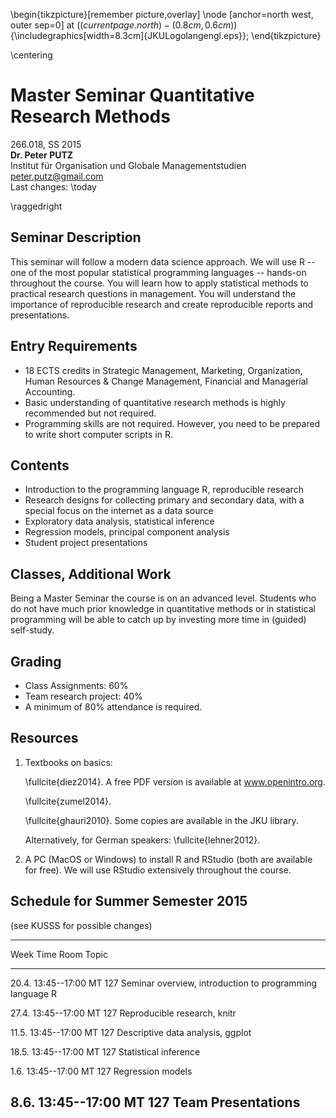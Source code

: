 <!--pandoc
s:
H: jku_letter.preamble
t: latex
latex-engine: pdflatex
o: sylabus_ss15.tex
-->

<!---
compile with
pan sylabus_ss15.txt latex
latexmk -pdf
letexmk -c
-->


\begin{tikzpicture}[remember picture,overlay]
\node [anchor=north west, outer sep=0]  at ($(current page.north)-(0.8cm, 0.6cm)$)
 {\includegraphics[width=8.3cm]{JKULogolangengl.eps}};
\end{tikzpicture} 

\centering

# Master Seminar Quantitative Research Methods

266.018, SS 2015    
**Dr. Peter PUTZ**  
Institut für Organisation und Globale Managementstudien   
peter.putz@gmail.com  
Last changes: \today

\raggedright




## Seminar Description

This seminar will follow a modern data science approach. We will use R -- one of the most popular statistical programming languages -- hands-on throughout the course. You will learn how to apply statistical methods to practical research questions in management. You will understand the importance of reproducible research and create reproducible reports and presentations.

## Entry Requirements

- 18 ECTS credits in Strategic Management, Marketing, Organization, Human Resources & Change Management, Financial and Managerial Accounting.
- Basic understanding of quantitative research methods is highly recommended but not required.
- Programming skills are not required. However, you need to be prepared to write short computer scripts in R.


## Contents

  - Introduction to the programming language R, reproducible research
  - Research designs for collecting primary and secondary data, with a special focus on the internet as a data source
  - Exploratory data analysis, statistical inference
  - Regression models, principal component analysis
  - Student project presentations


## Classes, Additional Work

Being a Master Seminar the course is on an advanced level. Students who do not have much prior knowledge in quantitative methods or in statistical programming will be able to catch up by investing more time in (guided) self-study.  


## Grading

- Class Assignments: 60%
- Team research project: 40%
- A minimum of 80% attendance is required.


## Resources

1.	Textbooks on basics:

    \fullcite{diez2014}. A free PDF version is available at www.openintro.org.
    
    \fullcite{zumel2014}.
    
    \fullcite{ghauri2010}. Some copies are available in the JKU library.

    Alternatively, for German speakers: \fullcite{lehner2012}.
    
    
2. A PC (MacOS or Windows) to install R and RStudio (both are available for free). We will use RStudio extensively throughout the course.



## Schedule for Summer Semester 2015 

(see KUSSS for possible changes)

---------------------------------------------------------------------------------
  Week  Time          Room        Topic
------  ------------  ----------  -----------------------------------------------
 20.4.  13:45--17:00  MT 127      Seminar overview, introduction to programming 
                                  language R
                                     
 27.4.  13:45--17:00  MT 127      Reproducible research, knitr

 11.5.  13:45--17:00  MT 127      Descriptive data analysis, ggplot

 18.5.  13:45--17:00  MT 127      Statistical inference

  1.6.  13:45--17:00  MT 127      Regression models

  8.6.  13:45--17:00  MT 127      Team Presentations
----------------------------------------------------------------------------------	
